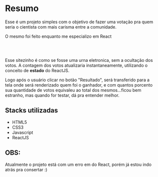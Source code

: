 <h1>Resumo</h1>
<p>Esse é um projeto simples com o objetivo de fazer uma votação pra quem seria o cientista com mais carisma entre a comunidade.</p>
<p>O mesmo foi feito enquanto me especializo em React</p>
<br/>
<br/>
<p>Esse sitezinho é como se fosse uma urna eletronica, sem a ocultação dos votos. A contagem dos votos atualizaria instantaneamente, utilizando o conceito de <strong>estado</strong> do ReactJS. </p>
<p>Logo após o usuário clicar no botão "Resultado", será transferido para a tela onde será renderizado quem foi o ganhador, e com quantos porcento sua quantidade de votos equivaleu ao total dos mesmos...ficou bem estranho, mas quando for testar, dá pra entender melhor.</p>

<h2>Stacks utilizadas</h2>
<ul>
  <li>HTML5</li>
  <li>CSS3</li>
  <li>Javascript</li>
  <li>ReactJS</li>
</ul>



<h2>OBS:</h2><span>Atualmente o projeto está com um erro em do React, porém já estou indo atrás pra consertar :)</span>
